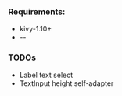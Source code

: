 

### Requirements:

* kivy-1.10+
* --

### TODOs

* Label text select
* TextInput height self-adapter



